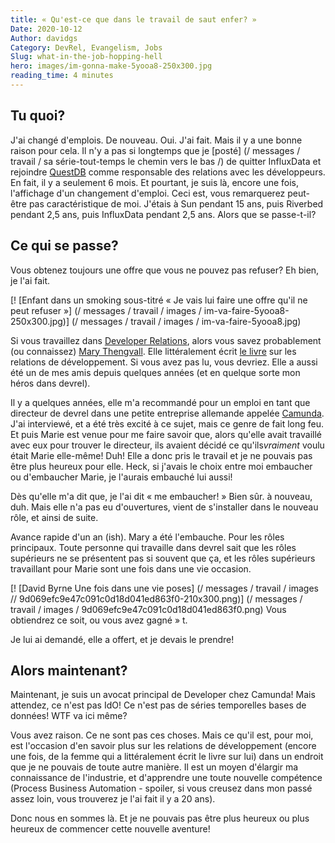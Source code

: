 ```yaml
---
title: « Qu'est-ce que dans le travail de saut enfer? »
Date: 2020-10-12
Author: davidgs
Category: DevRel, Evangelism, Jobs
Slug: what-in-the-job-hopping-hell
hero: images/im-gonna-make-5yooa8-250x300.jpg
reading_time: 4 minutes
---
```


## Tu quoi?

J'ai changé d'emplois. De nouveau. Oui. J'ai fait. Mais il y a une bonne raison pour cela. Il n'y a pas si longtemps que je [posté] (/ messages / travail / sa série-tout-temps le chemin vers le bas /) de quitter InfluxData et rejoindre [QuestDB](/posts/work/its-time-series-all-the-way-down/) comme responsable des relations avec les développeurs. En fait, il y a seulement 6 mois. Et pourtant, je suis là, encore une fois, l'affichage d'un changement d'emploi. Ceci est, vous remarquerez peut-être pas caractéristique de moi. J'étais à Sun pendant 15 ans, puis Riverbed pendant 2,5 ans, puis InfluxData pendant 2,5 ans. Alors que se passe-t-il?

## Ce qui se passe?

Vous obtenez toujours une offre que vous ne pouvez pas refuser? Eh bien, je l'ai fait.

[! [Enfant dans un smoking sous-titré « Je vais lui faire une offre qu'il ne peut refuser »] (/ messages / travail / images / im-va-faire-5yooa8-250x300.jpg)] (/ messages / travail / images / im-va-faire-5yooa8.jpg)

Si vous travaillez dans [Developer Relations](http://devrelcollective.fun), alors vous savez probablement (ou connaissez) [Mary Thengvall](https://twitter.com/mary_grace). Elle littéralement écrit [le livre](https://www.amazon.com/dp/1484237471/ref=cm_sw_em_r_mt_dp_2eiHFbV0TNHX9) sur les relations de développement. Si vous avez pas lu, vous devriez. Elle a aussi été un de mes amis depuis quelques années (et en quelque sorte mon héros dans devrel).

Il y a quelques années, elle m'a recommandé pour un emploi en tant que directeur de devrel dans une petite entreprise allemande appelée [Camunda](https://camunda.com/). J'ai interviewé, et a été très excité à ce sujet, mais ce genre de fait long feu. Et puis Marie est venue pour me faire savoir que, alors qu'elle avait travaillé avec eux pour trouver le directeur, ils avaient décidé ce qu'ils*vraiment* voulu était Marie elle-même! Duh! Elle a donc pris le travail et je ne pouvais pas être plus heureux pour elle. Heck, si j'avais le choix entre moi embaucher ou d'embaucher Marie, je l'aurais embauché lui aussi!

Dès qu'elle m'a dit que, je l'ai dit « me embaucher! » Bien sûr. à nouveau, duh. Mais elle n'a pas eu d'ouvertures, vient de s'installer dans le nouveau rôle, et ainsi de suite.

Avance rapide d'un an (ish). Mary a été l'embauche. Pour les rôles principaux. Toute personne qui travaille dans devrel sait que les rôles supérieurs ne se présentent pas si souvent que ça, et les rôles supérieurs travaillant pour Marie sont une fois dans une vie occasion.

[! [David Byrne Une fois dans une vie poses] (/ messages / travail / images // 9d069efc9e47c091c0d18d041ed863f0-210x300.png)] (/ messages / travail / images / 9d069efc9e47c091c0d18d041ed863f0.png) Vous obtiendrez ce soit, ou vous avez gagné » t.

Je lui ai demandé, elle a offert, et je devais le prendre!

## Alors maintenant?

Maintenant, je suis un avocat principal de Developer chez Camunda! Mais attendez, ce n'est pas IdO! Ce n'est pas de séries temporelles bases de données! WTF va ici même?

Vous avez raison. Ce ne sont pas ces choses. Mais ce qu'il est, pour moi, est l'occasion d'en savoir plus sur les relations de développement (encore une fois, de la femme qui a littéralement écrit le livre sur lui) dans un endroit que je ne pouvais de toute autre manière. Il est un moyen d'élargir ma connaissance de l'industrie, et d'apprendre une toute nouvelle compétence (Process Business Automation - spoiler, si vous creusez dans mon passé assez loin, vous trouverez je l'ai fait il y a 20 ans).

Donc nous en sommes là. Et je ne pouvais pas être plus heureux ou plus heureux de commencer cette nouvelle aventure!
